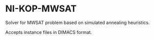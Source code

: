 # NI-KOP-MWSAT
Solver for MWSAT problem based on simulated annealing heuristics.


Accepts instance files in DIMACS format.
